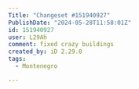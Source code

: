 ```yaml
---
Title: "Changeset #151940927"
PublishDate: "2024-05-28T11:58:01Z"
id: 151940927
user: L29Ah
comment: fixed crazy buildings
created_by: iD 2.29.0
tags:
  - Montenegro

---
```

